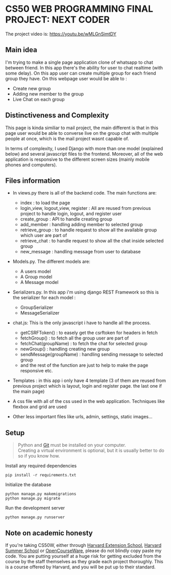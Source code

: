 # CS50 WEB PROGRAMMING FINAL PROJECT: NEXT CODER

The project video is: https://youtu.be/wMLGnSimtDY

## Main idea
I'm trying to make a single page application clone of whatsapp to chat between friend. In this app there's the ability for user to chat realtime (with some delay). On this app user can create multiple group for each friend group they have. On this webpage user would be able to :

* Create new group
* Adding new member to the group
* Live Chat on each group

## Distinctiveness and Complexity
This page is kinda similiar to mail project, the main different is that in this page user would be able to converse live on the group chat with multiple people at once, which is the mail project wasnt capable of. 

In terms of complexity, I used Django with more than one model (explained below) and several javascript files to the frontend. 
Moreover, all of the web application is responsive to the different screen sizes (mainly mobile phones and computers).

## Files information

* In views.py there is all of the backend code. The main functions are:
    * index : to load the page
    * login_view, logout_view, register : All are reused from previous project to handle login, logout, and register user
    * create_group : API to handle creating group
    * add_member : handling adding member to selected group
    * retrieve_group : to handle request to show all the available group which user are part of
    * retrieve_chat : to handle request to show all the chat inside selected group
    * new_message : handling message from user to database

* Models.py. The different models are:
    * A users model
    * A Group model 
    * A Message model

* Serializers.py. In this app i'm using django REST Framework so this is the serializer for each model :
    * GroupSerializer
    * MessageSerializer

* chat.js: This is the only javascript i have to handle all the process.
    * getCSRFToken() : to easely get the csrftoken for headers in fetch
    * fetchGroup() : to fetch all the group user are part of
    * fetchChat(groupName) : to fetch the chat for selected group
    * newGroup() : handling creating new group
    * sendMessage(groupName) : handling sending message to selected group
    * and the rest of the function are just to help to make the page responsive etc.

* Templates : in this app i only have 4 template (3 of them are reused from previous project which is layout, login and register page. the last one if the main page)
* A css file with all of the css used in the web application. Techniques like flexbox and grid are used
* Other less important files like urls, admin, settings, static images...

## Setup 
> Python and [Git](https://git-scm.com) must be installed on your computer.  
> Creating a virtual environment is optional, but it is usually better to do so if you know how.

Install any required dependencies
```
pip install -r requirements.txt
```  
Initialize the database
```
python manage.py makemigrations
python manage.py migrate
```  
Run the development server
```
python manage.py runserver
```

## Note on academic honesty
If you're taking CS50W, either through [Harvard Extension School](https://extension.harvard.edu/), [Harvard Summer School](https://summer.harvard.edu/) or [OpenCourseWare](https://cs50.harvard.edu/web/), please do not blindly copy paste my code. You are putting yourself at a huge risk for getting excluded from the course by the staff themselves as they grade each project thoroughly. This is a course offered by Harvard, and you will be put up to their standard.
